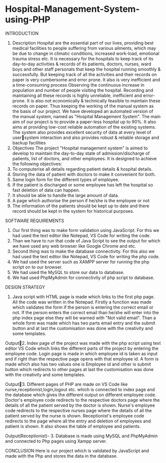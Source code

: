# Hospital-Management-System-using-PHP
INTRODUCTION 
1. Description 
Hospital are the essential part of our lives, providing best medical facilities to 
people suffering from various ailments, which may be due to change in climatic 
conditions, increased work-load, emotional trauma stress etc. It is necessary 
for the hospitals to keep track of its day-to-day activities & records of its 
patients, doctors, nurses, ward boys and other staff personals that keep the 
hospital running smoothly & successfully. 
But keeping track of all the activities and their records on paper is very 
cumbersome and error prone. It also is very inefficient and a time-consuming 
process Observing the continuous increase in population and number of 
people visiting the hospital. Recording and maintaining all these records is 
highly unreliable, inefficient and error-prone. It is also not economically & 
technically feasible to maintain these records on paper. 
Thus keeping the working of the manual system as the basis of our project. 
We have developed an automated version of the manual system, named as 
"Hospital Management System". 
The main aim of our project is to provide a paper-less hospital up to 90%. It 
also aims at providing low-cost reliable automation of the existing systems. 
The system also provides excellent security of data at every level of usersystem interaction and also provides robust & reliable storage and backup 
facilities 
2. Objectives 
The project "Hospital management system" is aimed to develop to maintain 
the day-to-day state of admission/discharge of patients, list of doctors, and 
other employees. It is designed to achieve the following objectives: 
1. To computerise all details regarding patient details & hospital details. 
2. Storing the data of patient with doctors to make it convenient for both. 
3. Same login form for the different types of employee. 
4. If the patient is discharged or some employee has left the hospital so fast 
deletion of data can happen. 
5. It should be able to handle the large amount of data. 
6. A page which authorise the person if he/she is the employee or not 
7. The information of the patients should be kept up to date and there record 
should be kept in the system for historical purposes.

SOFTWARE REQUIREMENTS 
1. Our first thing was to make form validation using JavaScript. For this we had 
used the text editor like Notepad, VS Code for writing the code. 
2. Than we have to run that code of Java Script to see the output for which we 
have used any web browser like Google Chrome and etc. 
3. Second thing was to make the database connectivity. For this also we had 
used the text editor like Notepad, VS Code for writing the php code. 
4. We had used the server such as XAMPP server for running the php script on 
to our browser. 
5. We had used the MySQL to store our data to database. 
6. We had used PhpMyAdmin for connectivity of php script to database.

DESIGN STRATEGY 
1. Java script with HTML page is made which links to the first php page. All 
the code was written in the Notepad. Firstly a function was made which 
validates the form if the person is entering the correct email or not. If the 
person enters the correct email than he/she will enter into the php index page 
else they will be warned with "Not valid email". Than a whole form was made 
which has two parts email entry and the submit button and at last the 
customisation was done with the creativity and some templates. 

Output2. Index page of the project was made with the php script using text editor VS 
Code which links the different parts of the project by entering the employee 
code. Login page is made in which employee id is taken as input and if right 
than the respective page opens with that employee id. A form is made which 
also has two values one is Employee id and other is submit button which 
redirects to other pages at last the customisation was done with the creativity 
and some templates. 

Output3. Different pages of PHP are made on VS Code like 
nurse,receptionist,login,logout etc. which is connected to index page and the 
database which gives the different output on different employee code. Doctor's 
employee code redirects to the respective doctors page where the details of all 
the patient served by the doctor is shown. Nurse's employee code redirects to 
the respective nurses page where the details of all the patient served by the 
nurse is shown. Receptionist's employee code redirects to the page where all 
the entry and deletion of employees and patient is shown. It also shows the 
table of employee and patients. 

Output(Receptionist)- 
3. Database is made using MySQL and PhpMyAdmin and connected to Php 
pages using Xampp server. 

CONCLUSION 
Here is our project which is validated by JavaScript and made with the Php 
and stores the data in the database. 
